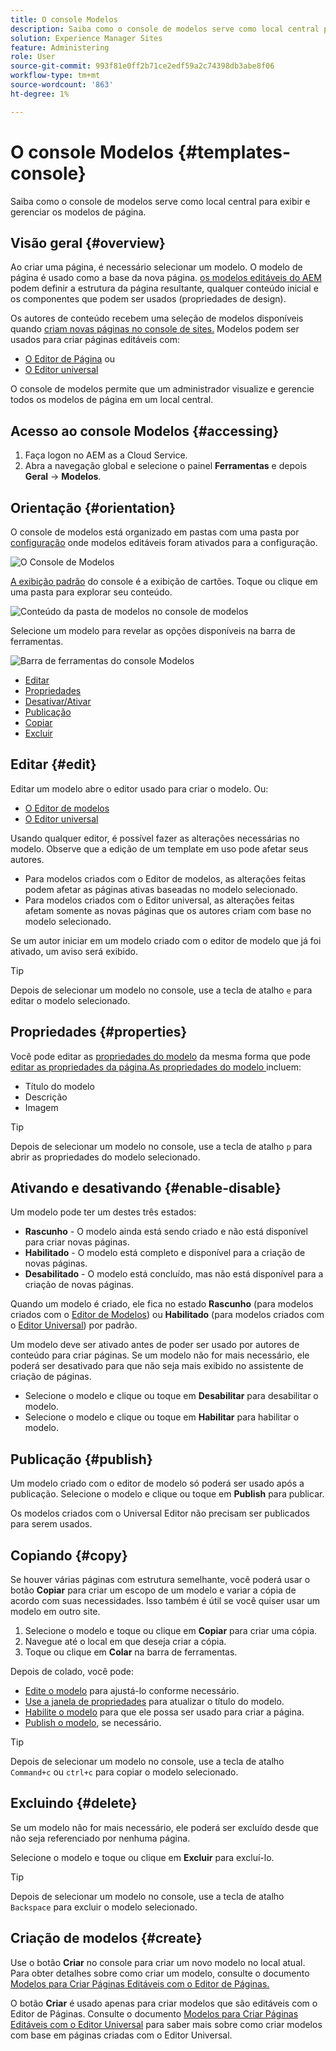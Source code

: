 ```yaml
---
title: O console Modelos
description: Saiba como o console de modelos serve como local central para exibir e gerenciar os modelos de página.
solution: Experience Manager Sites
feature: Administering
role: User
source-git-commit: 993f81e0ff2b71ce2edf59a2c74398db3abe8f06
workflow-type: tm+mt
source-wordcount: '863'
ht-degree: 1%

---
```



# O console Modelos {#templates-console}

Saiba como o console de modelos serve como local central para exibir e gerenciar os modelos de página.

## Visão geral {#overview}

Ao criar uma página, é necessário selecionar um modelo. O modelo de página é usado como a base da nova página. [os modelos editáveis do AEM](/help/implementing/developing/components/templates.md) podem definir a estrutura da página resultante, qualquer conteúdo inicial e os componentes que podem ser usados (propriedades de design).

Os autores de conteúdo recebem uma seleção de modelos disponíveis quando [criam novas páginas no console de sites.](/help/sites-cloud/authoring/sites-console/creating-pages.md) Modelos podem ser usados para criar páginas editáveis com:

* [O Editor de Página](/help/sites-cloud/authoring/page-editor/templates.md) ou
* [O Editor universal](/help/sites-cloud/authoring/universal-editor/templates.md)

O console de modelos permite que um administrador visualize e gerencie todos os modelos de página em um local central.

## Acesso ao console Modelos {#accessing}

1. Faça logon no AEM as a Cloud Service.
1. Abra a navegação global e selecione o painel **Ferramentas** e depois **Geral** -> **Modelos**.

## Orientação {#orientation}

O console de modelos está organizado em pastas com uma pasta por [configuração](/help/implementing/developing/introduction/configurations.md) onde modelos editáveis foram ativados para a configuração.

![O Console de Modelos](assets/templates-console/templates-console.png)

[A exibição padrão](/help/sites-cloud/authoring/quick-start.md) do console é a exibição de cartões. Toque ou clique em uma pasta para explorar seu conteúdo.

![Conteúdo da pasta de modelos no console de modelos](assets/templates-console/templates-console-templates.png)

Selecione um modelo para revelar as opções disponíveis na barra de ferramentas.

![Barra de ferramentas do console Modelos](assets/templates-console/templates-console-toolbar.png)

* [Editar](#edit-edit)
* [Propriedades](#properties)
* [Desativar/Ativar](#enable-disable)
* [Publicação](#publish)
* [Copiar](#copy)
* [Excluir](#delete)

## Editar {#edit}

Editar um modelo abre o editor usado para criar o modelo. Ou:

* [O Editor de modelos](/help/sites-cloud/authoring/page-editor/templates.md)
* [O Editor universal](/help/sites-cloud/authoring/universal-editor/templates.md)

Usando qualquer editor, é possível fazer as alterações necessárias no modelo. Observe que a edição de um template em uso pode afetar seus autores.

* Para modelos criados com o Editor de modelos, as alterações feitas podem afetar as páginas ativas baseadas no modelo selecionado.
* Para modelos criados com o Editor universal, as alterações feitas afetam somente as novas páginas que os autores criam com base no modelo selecionado.

Se um autor iniciar em um modelo criado com o editor de modelo que já foi ativado, um aviso será exibido.

>[!TIP]
>
>Depois de selecionar um modelo no console, use a tecla de atalho `e` para editar o modelo selecionado.

## Propriedades {#properties}

Você pode editar as [propriedades do modelo](/help/sites-cloud/authoring/page-editor/templates.md) da mesma forma que pode [editar as propriedades da página.As propriedades do modelo ](/help/sites-cloud/authoring/sites-console/page-properties.md) incluem:

* Título do modelo
* Descrição
* Imagem

>[!TIP]
>
>Depois de selecionar um modelo no console, use a tecla de atalho `p` para abrir as propriedades do modelo selecionado.

## Ativando e desativando {#enable-disable}

Um modelo pode ter um destes três estados:

* **Rascunho** - O modelo ainda está sendo criado e não está disponível para criar novas páginas.
* **Habilitado** - O modelo está completo e disponível para a criação de novas páginas.
* **Desabilitado** - O modelo está concluído, mas não está disponível para a criação de novas páginas.

Quando um modelo é criado, ele fica no estado **Rascunho** (para modelos criados com o [Editor de Modelos](/help/sites-cloud/authoring/page-editor/templates.md)) ou **Habilitado** (para modelos criados com o [Editor Universal](/help/sites-cloud/authoring/universal-editor/templates.md)) por padrão.

Um modelo deve ser ativado antes de poder ser usado por autores de conteúdo para criar páginas. Se um modelo não for mais necessário, ele poderá ser desativado para que não seja mais exibido no assistente de criação de páginas.

* Selecione o modelo e clique ou toque em **Desabilitar** para desabilitar o modelo.
* Selecione o modelo e clique ou toque em **Habilitar** para habilitar o modelo.

## Publicação {#publish}

Um modelo criado com o editor de modelo só poderá ser usado após a publicação. Selecione o modelo e clique ou toque em **Publish** para publicar.

Os modelos criados com o Universal Editor não precisam ser publicados para serem usados.

## Copiando {#copy}

Se houver várias páginas com estrutura semelhante, você poderá usar o botão **Copiar** para criar um escopo de um modelo e variar a cópia de acordo com suas necessidades. Isso também é útil se você quiser usar um modelo em outro site.

1. Selecione o modelo e toque ou clique em **Copiar** para criar uma cópia.
1. Navegue até o local em que deseja criar a cópia.
1. Toque ou clique em **Colar** na barra de ferramentas.

Depois de colado, você pode:

* [Edite o modelo](#edit) para ajustá-lo conforme necessário.
* [Use a janela de propriedades](#properties) para atualizar o título do modelo.
* [Habilite o modelo](#enable-disable) para que ele possa ser usado para criar a página.
* [Publish o modelo](#publish), se necessário.

>[!TIP]
>
>Depois de selecionar um modelo no console, use a tecla de atalho `Command+c` ou `ctrl+c` para copiar o modelo selecionado.

## Excluindo {#delete}

Se um modelo não for mais necessário, ele poderá ser excluído desde que não seja referenciado por nenhuma página.

Selecione o modelo e toque ou clique em **Excluir** para excluí-lo.

>[!TIP]
>
>Depois de selecionar um modelo no console, use a tecla de atalho `Backspace` para excluir o modelo selecionado.

## Criação de modelos {#create}

Use o botão **Criar** no console para criar um novo modelo no local atual. Para obter detalhes sobre como criar um modelo, consulte o documento [Modelos para Criar Páginas Editáveis com o Editor de Páginas.](/help/sites-cloud/authoring/page-editor/templates.md)

O botão **Criar** é usado apenas para criar modelos que são editáveis com o Editor de Páginas. Consulte o documento [Modelos para Criar Páginas Editáveis com o Editor Universal](/help/sites-cloud/authoring/universal-editor/templates.md) para saber mais sobre como criar modelos com base em páginas criadas com o Editor Universal.
